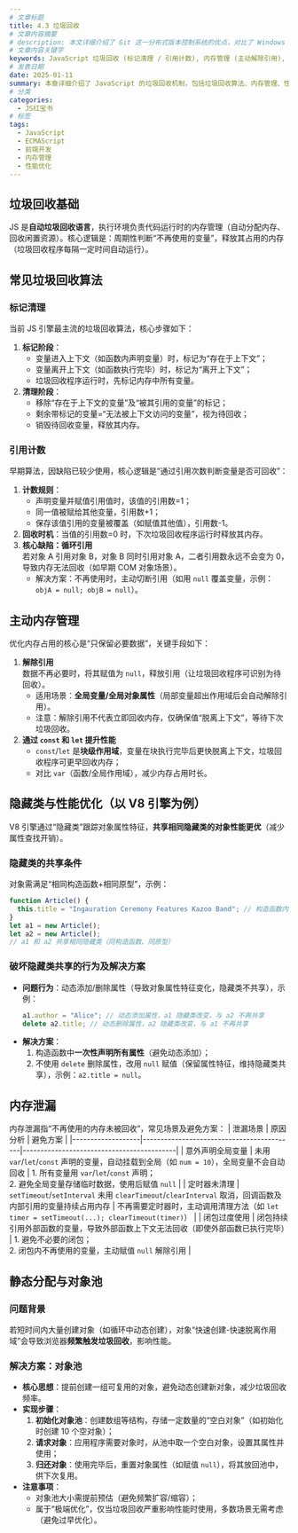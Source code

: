 ```yaml
---
# 文章标题
title: 4.3 垃圾回收
# 文章内容摘要
# description: 本文详细介绍了 Git 这一分布式版本控制系统的优点，对比了 Windows 与 macOS/Linux 系统下的常用命令，讲解了 vim 操作模式及常用命令，还阐述了 Git 的基本配置、特定项目配置和命令缩写设置等内容。
# 文章内容关键字
keywords: JavaScript 垃圾回收 (标记清理 / 引用计数), 内存管理 (主动解除引用), V8 隐藏类优化，内存泄漏 (全局变量 / 定时器 / 闭包), 对象池 (静态分配)
# 发表日期
date: 2025-01-11
summary: 本章详细介绍了 JavaScript 的垃圾回收机制，包括垃圾回收算法、内存管理、性能优化和内存泄漏等内容。通过学习本章，读者可以更好地理解 JavaScript 的内存管理机制，并掌握如何避免内存泄漏和提高程序性能。
# 分类
categories:
  - JS红宝书
# 标签
tags:
  - JavaScript
  - ECMAScript
  - 前端开发
  - 内存管理
  - 性能优化
---
```


## 垃圾回收基础

JS 是**自动垃圾回收语言**，执行环境负责代码运行时的内存管理（自动分配内存、回收闲置资源）。核心逻辑是：周期性判断“不再使用的变量”，释放其占用的内存（垃圾回收程序每隔一定时间自动运行）。

## 常见垃圾回收算法

### 标记清理

当前 JS 引擎最主流的垃圾回收算法，核心步骤如下：

1. **标记阶段**：
   - 变量进入上下文（如函数内声明变量）时，标记为“存在于上下文”；
   - 变量离开上下文（如函数执行完毕）时，标记为“离开上下文”；
   - 垃圾回收程序运行时，先标记内存中所有变量。
2. **清理阶段**：
   - 移除“存在于上下文的变量”及“被其引用的变量”的标记；
   - 剩余带标记的变量=“无法被上下文访问的变量”，视为待回收；
   - 销毁待回收变量，释放其内存。

### 引用计数

早期算法，因缺陷已较少使用，核心逻辑是“通过引用次数判断变量是否可回收”：

1. **计数规则**：
   - 声明变量并赋值引用值时，该值的引用数=1；
   - 同一值被赋给其他变量，引用数+1；
   - 保存该值引用的变量被覆盖（如赋值其他值），引用数-1。
2. **回收时机**：当值的引用数=0 时，下次垃圾回收程序运行时释放其内存。
3. **核心缺陷：循环引用**  
   若对象 A 引用对象 B，对象 B 同时引用对象 A，二者引用数永远不会变为 0，导致内存无法回收（如早期 COM 对象场景）。
   - 解决方案：不再使用时，主动切断引用（如用 `null` 覆盖变量，示例：`objA = null; objB = null`）。

## 主动内存管理

优化内存占用的核心是“只保留必要数据”，关键手段如下：

1. **解除引用**  
   数据不再必要时，将其赋值为 `null`，释放引用（让垃圾回收程序可识别为待回收）。
   - 适用场景：**全局变量/全局对象属性**（局部变量超出作用域后会自动解除引用）。
   - 注意：解除引用不代表立即回收内存，仅确保值“脱离上下文”，等待下次垃圾回收。
2. **通过 `const` 和 `let` 提升性能**
   - `const`/`let` 是**块级作用域**，变量在块执行完毕后更快脱离上下文，垃圾回收程序可更早回收内存；
   - 对比 `var`（函数/全局作用域），减少内存占用时长。

## 隐藏类与性能优化（以 V8 引擎为例）

V8 引擎通过“隐藏类”跟踪对象属性特征，**共享相同隐藏类的对象性能更优**（减少属性查找开销）。

### 隐藏类的共享条件

对象需满足“相同构造函数+相同原型”，示例：

```js
function Article() {
  this.title = "Ingauration Ceremony Features Kazoo Band"; // 构造函数内声明属性
}
let a1 = new Article();
let a2 = new Article();
// a1 和 a2 共享相同隐藏类（同构造函数、同原型）
```

### 破坏隐藏类共享的行为及解决方案

- **问题行为**：动态添加/删除属性（导致对象属性特征变化，隐藏类不共享），示例：
  ```js
  a1.author = "Alice"; // 动态添加属性，a1 隐藏类改变，与 a2 不再共享
  delete a2.title; // 动态删除属性，a2 隐藏类改变，与 a1 不再共享
  ```
- **解决方案**：
  1. 构造函数中**一次性声明所有属性**（避免动态添加）；
  2. 不使用 `delete` 删除属性，改用 `null` 赋值（保留属性特征，维持隐藏类共享），示例：`a2.title = null`。

## 内存泄漏

内存泄漏指“不再使用的内存未被回收”，常见场景及避免方案：
| 泄漏场景 | 原因分析 | 避免方案 |
|-------------------|-------------------------------------------|-------------------------------------------|
| 意外声明全局变量 | 未用 `var`/`let`/`const` 声明的变量，自动挂载到全局（如 `num = 10`），全局变量不会自动回收 | 1. 所有变量用 `var`/`let`/`const` 声明；<br>2. 避免全局变量存储临时数据，使用后赋值 `null` |
| 定时器未清理 | `setTimeout`/`setInterval` 未用 `clearTimeout`/`clearInterval` 取消，回调函数及内部引用的变量持续占用内存 | 不再需要定时器时，主动调用清理方法（如 `let timer = setTimeout(...); clearTimeout(timer)`） |
| 闭包过度使用 | 闭包持续引用外部函数的变量，导致外部函数上下文无法回收（即使外部函数已执行完毕） | 1. 避免不必要的闭包；<br>2. 闭包内不再使用的变量，主动赋值 `null` 解除引用 |

## 静态分配与对象池

### 问题背景

若短时间内大量创建对象（如循环中动态创建），对象“快速创建-快速脱离作用域”会导致浏览器**频繁触发垃圾回收**，影响性能。

### 解决方案：对象池

- **核心思想**：提前创建一组可复用的对象，避免动态创建新对象，减少垃圾回收频率。
- **实现步骤**：
  1. **初始化对象池**：创建数组等结构，存储一定数量的“空白对象”（如初始化时创建 10 个空对象）；
  2. **请求对象**：应用程序需要对象时，从池中取一个空白对象，设置其属性并使用；
  3. **归还对象**：使用完毕后，重置对象属性（如赋值 `null`），将其放回池中，供下次复用。
- **注意事项**：
  - 对象池大小需提前预估（避免频繁扩容/缩容）；
  - 属于“极端优化”，仅当垃圾回收严重影响性能时使用，多数场景无需考虑（避免过早优化）。
